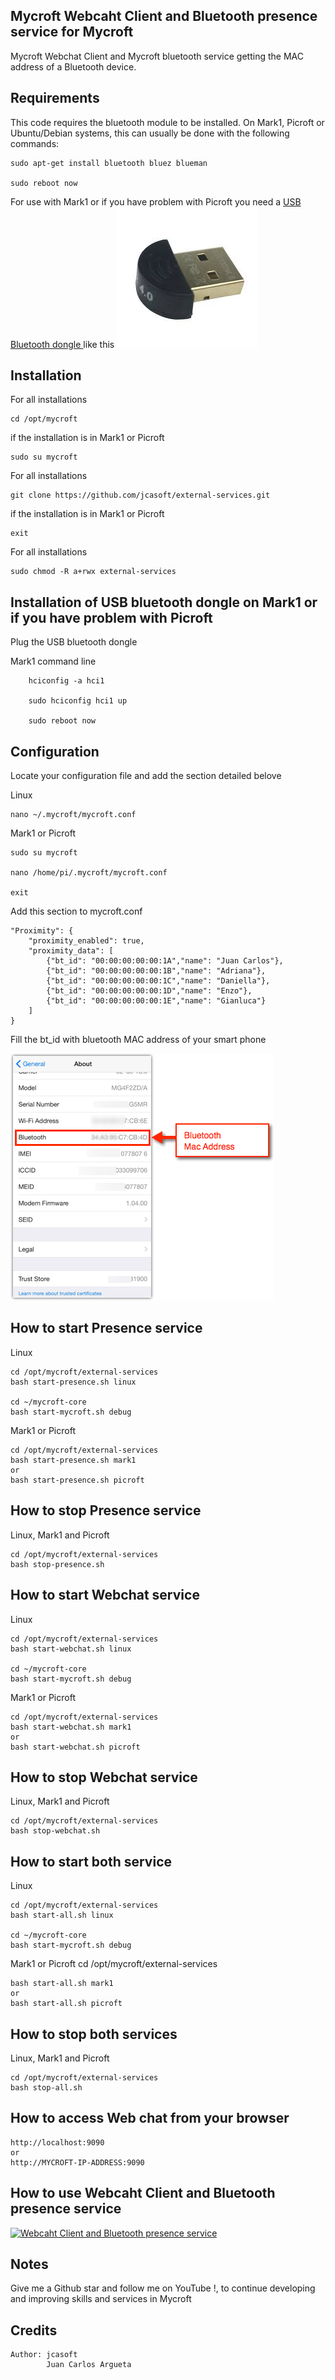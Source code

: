 ## Mycroft Webcaht Client and Bluetooth presence service for Mycroft
Mycroft Webchat Client and Mycroft bluetooth service getting the MAC address of a Bluetooth device.


## Requirements

This code requires the bluetooth module to be installed. On Mark1, Picroft or Ubuntu/Debian systems, this can usually be done with the following commands:

    sudo apt-get install bluetooth bluez blueman

    sudo reboot now

For use with Mark1 or if you have problem with Picroft you need a [USB Bluetooth dongle ](https://www.amazon.com/Bluetooth-Dongle-Adapter-Raspberry-Windows/dp/B073H4GQ9Q/ref=sr_1_8?ie=UTF8&qid=1531953940&sr=8-8&keywords=raspberry+pi+3+usb+bluetooth+dongle) like this
![Screenshot](usb_donle.jpeg?raw=true)


## Installation

For all installations

    cd /opt/mycroft

if the installation is in Mark1 or Picroft

    sudo su mycroft

For all installations

    git clone https://github.com/jcasoft/external-services.git

if the installation is in Mark1 or Picroft

    exit

For all installations
        
    sudo chmod -R a+rwx external-services


## Installation of USB bluetooth dongle on Mark1 or if you have problem with Picroft

Plug the USB bluetooth dongle

Mark1 command line

        hciconfig -a hci1

        sudo hciconfig hci1 up

        sudo reboot now


## Configuration


Locate your configuration file and add the section detailed belove

Linux

    nano ~/.mycroft/mycroft.conf

Mark1 or Picroft

    sudo su mycroft

    nano /home/pi/.mycroft/mycroft.conf

    exit


Add this section to mycroft.conf

    "Proximity": {
        "proximity_enabled": true, 
        "proximity_data": [
            {"bt_id": "00:00:00:00:00:1A","name": "Juan Carlos"},
            {"bt_id": "00:00:00:00:00:1B","name": "Adriana"},
            {"bt_id": "00:00:00:00:00:1C","name": "Daniella"},
            {"bt_id": "00:00:00:00:00:1D","name": "Enzo"},
            {"bt_id": "00:00:00:00:00:1E","name": "Gianluca"}
        ]
    }


Fill the bt_id with bluetooth MAC address of your smart phone

![Screenshot](IOS-Bluetooth-MAC-Address.png?raw=true)

## How to start Presence service

Linux

    cd /opt/mycroft/external-services
    bash start-presence.sh linux

    cd ~/mycroft-core
    bash start-mycroft.sh debug


Mark1 or Picroft

    cd /opt/mycroft/external-services
    bash start-presence.sh mark1   
    or
    bash start-presence.sh picroft


## How to stop Presence service

Linux, Mark1 and Picroft

    cd /opt/mycroft/external-services
    bash stop-presence.sh


## How to start Webchat service

Linux

    cd /opt/mycroft/external-services
    bash start-webchat.sh linux

    cd ~/mycroft-core
    bash start-mycroft.sh debug


Mark1 or Picroft

    cd /opt/mycroft/external-services
    bash start-webchat.sh mark1
    or
    bash start-webchat.sh picroft


## How to stop Webchat service

Linux, Mark1 and Picroft

    cd /opt/mycroft/external-services
    bash stop-webchat.sh


## How to start both service

Linux

    cd /opt/mycroft/external-services
    bash start-all.sh linux

    cd ~/mycroft-core
    bash start-mycroft.sh debug


Mark1 or Picroft
    cd /opt/mycroft/external-services

    bash start-all.sh mark1
    or   
    bash start-all.sh picroft


## How to stop both services

Linux, Mark1 and Picroft

    cd /opt/mycroft/external-services
    bash stop-all.sh

## How to access Web chat from your browser

    http://localhost:9090
    or
    http://MYCROFT-IP-ADDRESS:9090


## How to use Webcaht Client and Bluetooth presence service
[![Webcaht Client and Bluetooth presence service](https://img.youtube.com/vi/J8NGy9UwkPI/0.jpg)](https://www.youtube.com/watch?v=J8NGy9UwkPI)


## Notes
Give me a Github star and follow me on YouTube !, to continue developing and improving skills and services in Mycroft

## Credits

    Author: jcasoft
            Juan Carlos Argueta


